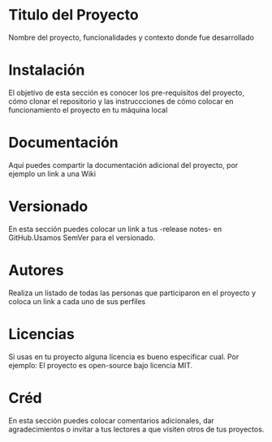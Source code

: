#  Titulo del Proyecto
Nombre del proyecto, funcionalidades y contexto donde fue desarrollado
# Instalación
El objetivo de esta sección es conocer los pre-requisitos del proyecto, cómo clonar el repositorio y las instruccciones de cómo colocar en funcionamiento el proyecto en tu máquina local
# Documentación
Aquí puedes compartir la documentación adicional del proyecto, por ejemplo un link a una Wiki
# Versionado
En esta sección puedes colocar un link a tus -release notes- en GitHub.Usamos SemVer para el versionado.
# Autores
Realiza un listado de todas las personas que participaron en el proyecto y coloca un link a cada uno de sus perfiles
# Licencias
Si usas en tu proyecto alguna licencia es bueno especificar cual. Por ejemplo: El proyecto es open-source bajo licencia MIT.
# Créd
En esta sección puedes colocar comentarios adicionales, dar agradecimientos o invitar a tus lectores a que visiten otros de tus proyectos.
